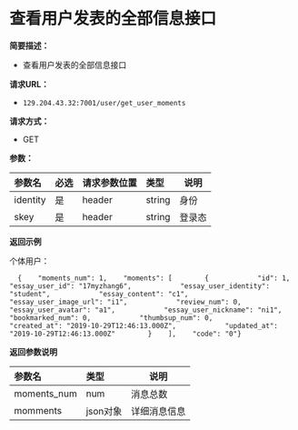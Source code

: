 # 查看用户发表的全部信息接口

**简要描述：**

- 查看用户发表的全部信息接口

**请求URL：**

- `129.204.43.32:7001/user/get_user_moments`

**请求方式：**

- GET

**参数：**

| 参数名   | 必选 | 请求参数位置 | 类型   | 说明   |
| :------- | :--- | :----------- | :----- | ------ |
| identity | 是   | header       | string | 身份   |
| skey     | 是   | header       | string | 登录态 |

**返回示例**

个体用户：

```
  {    "moments_num": 1,    "moments": [        {            "id": 1,            "essay_user_id": "17myzhang6",            "essay_user_identity": "student",            "essay_content": "c1",            "essay_user_image_url": "i1",            "review_num": 0,            "essay_user_avatar": "a1",            "essay_user_nickname": "ni1",            "bookmarked_num": 0,            "thumbsup_num": 0,            "created_at": "2019-10-29T12:46:13.000Z",            "updated_at": "2019-10-29T12:46:13.000Z"        }    ],    "code": "0"}
```

**返回参数说明**

| 参数名      | 类型     | 说明         |
| :---------- | :------- | ------------ |
| moments_num | num      | 消息总数     |
| momments    | json对象 | 详细消息信息 |